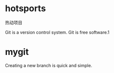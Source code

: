 # hotsports

热动项目

Git is a version control system.
Git is free software.1

# mygit
Creating a new branch is quick and simple.
